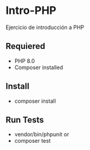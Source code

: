 # Intro-PHP
Ejercicio de introducción a PHP
## Requiered

- PHP 8.0
- Composer installed

## Install

- composer install

## Run Tests

- vendor/bin/phpunit
or
- composer test
  